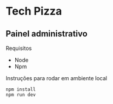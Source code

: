 # Tech Pizza
## Painel administrativo

Requisitos
- Node
- Npm

Instruções para rodar em ambiente local
```
npm install
npm run dev
```
